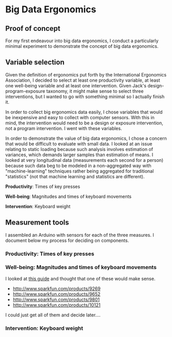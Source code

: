 Big Data Ergonomics
===================

## Proof of concept

For my first endeavour into big data ergonomics, I conduct a particularly
minimal experiment to demonstrate the concept of big data ergonomics.

## Variable selection

Given the definition of ergonomics put forth by the International Ergonomics Association,
I decided to select at least one productivity variable, at least one well-being
variable and at least one intervention. Given Jack's design-program-exposure
taxonomy, it might make sense to select three interventions, but I wanted to
go with something minimal so I actually finish it.

In order to collect big ergonomics data easily, I chose variables that would be
inexpensive and easy to collect with computer sensors. With this in mind, the
intervention would need to be a design or exposure intervention, not a program
intervention. I went with these variables.

In order to demonstrate the value of big data ergonomics, I chose a concern
that would be difficult to evaluate with small data. I looked at an issue
relating to static loading because such analysis involves estimation of variances,
which demands larger samples than estimation of means. I looked at very longitudinal
data (measurements each second for a person) because such data beg to be modeled
in a non-aggregated way with "machine-learning" techniques rather being aggregated
for traditional "statistics" (not that machine learning and statistics are
different).

**Productivity**: Times of key presses

**Well-being**: Magnitudes and times of keyboard movements

**Intervention**: Keyboard weight

## Measurement tools

I assembled an Arduino with sensors for each of the three measures. I document
below my process for deciding on components.

### Productivity: Times of key presses

### Well-being: Magnitudes and times of keyboard movements

I looked at [this guide](http://www.sparkfun.com/tutorials/167/) and thought that
one of these would make sense.

* http://www.sparkfun.com/products/9269
* http://www.sparkfun.com/products/9652
* http://www.sparkfun.com/products/9801
* http://www.sparkfun.com/products/10121

I could just get all of them and decide later....

### Intervention: Keyboard weight